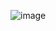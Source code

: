 ![image](https://user-images.githubusercontent.com/96937623/156001645-7198a0b3-738b-4d79-8970-842f1a2cc9a9.png)